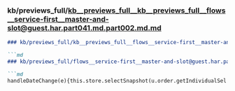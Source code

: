 ### kb/previews_full/kb__previews_full__kb__previews_full__flows__service-first__master-and-slot@guest.har.part041.md.part002.md.md

```md
### kb/previews_full/kb__previews_full__flows__service-first__master-and-slot@guest.har.part041.md.part002.md

```md
### kb/previews_full/flows__service-first__master-and-slot@guest.har.part041.md (part 002)

```md
handleDateChange(e){this.store.selectSnapshot(u.order.getIndividualSel
```

```

```

```
